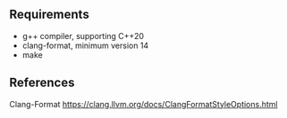 ## Requirements

- g++ compiler, supporting C++20
- clang-format, minimum version 14
- make

## References

Clang-Format
  https://clang.llvm.org/docs/ClangFormatStyleOptions.html